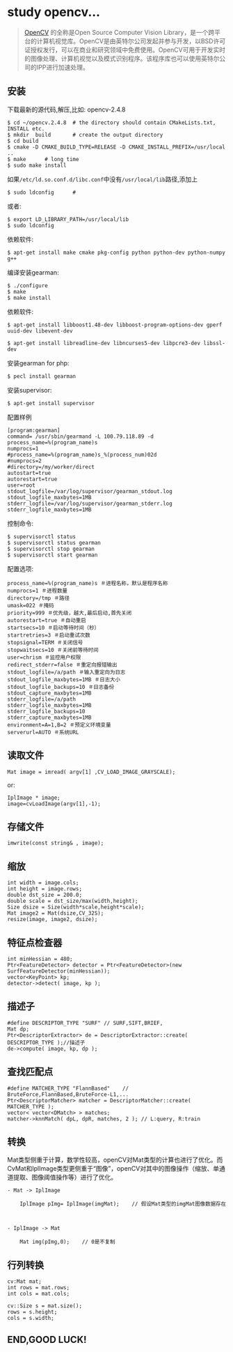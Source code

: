 study opencv...
==============

> [OpenCV](http://www.opencv.org/) 的全称是Open Source Computer Vision Library，是一个跨平台的计算机视觉库。OpenCV是由英特尔公司发起并参与开发，以BSD许可证授权发行，可以在商业和研究领域中免费使用。OpenCV可用于开发实时的图像处理、计算机视觉以及模式识别程序。该程序库也可以使用英特尔公司的IPP进行加速处理。

安装
----
下载最新的源代码,解压,比如: opencv-2.4.8

    $ cd ~/opencv.2.4.8  # the directory should contain CMakeLists.txt, INSTALL etc.
    $ mkdir  build       # create the output directory
    $ cd build
    $ cmake -D CMAKE_BUILD_TYPE=RELEASE -D CMAKE_INSTALL_PREFIX=/usr/local ..
    $ make      # long time
    $ sudo make install

如果`/etc/ld.so.conf.d/libc.conf`中没有`/usr/local/lib`路径,添加上

    $ sudo ldconfig      #

或者:

    $ export LD_LIBRARY_PATH=/usr/local/lib
    $ sudo ldconfig

依赖软件:

    $ apt-get install make cmake pkg-config python python-dev python-numpy g++


编译安装gearman:

    $ ./configure
    $ make
    $ make install

依赖软件:

    $ apt-get install libboost1.48-dev libboost-program-options-dev gperf uuid-dev libevent-dev

    $ apt-get install libreadline-dev libncurses5-dev libpcre3-dev libssl-dev

安装gearman for php:

    $ pecl install gearman

安装supervisor:

    $ apt-get install supervisor

配置样例

    [program:gearman]
    command= /usr/sbin/gearmand -L 100.79.118.89 -d
    process_name=%(program_name)s
    numprocs=1
    #process_name=%(program_name)s_%(process_num)02d
    #numprocs=2
    #directory=/my/worker/direct
    autostart=true
    autorestart=true
    user=root
    stdout_logfile=/var/log/supervisor/gearman_stdout.log
    stdout_logfile_maxbytes=1MB
    stderr_logfile=/var/log/supervisor/gearman_stderr.log
    stderr_logfile_maxbytes=1MB

控制命令:

    $ supervisorctl status
    $ supervisorctl status gearman
    $ supervisorctl stop gearman
    $ supervisorctl start gearman

配置选项:

    process_name=%(program_name)s ＃进程名称，默认是程序名称
    numprocs=1 ＃进程数量
    directory=/tmp ＃路径
    umask=022 ＃掩码
    priority=999 ＃优先级，越大,最后启动,首先关闭
    autorestart=true ＃自动重启
    startsecs=10 ＃启动等待时间（秒）
    startretries=3 ＃启动重试次数
    stopsignal=TERM ＃关闭信号
    stopwaitsecs=10 ＃关闭前等待时间
    user=chrism ＃监控用户权限
    redirect_stderr=false ＃重定向报错输出
    stdout_logfile=/a/path ＃输入重定向为日志
    stdout_logfile_maxbytes=1MB ＃日志大小
    stdout_logfile_backups=10 ＃日志备份
    stdout_capture_maxbytes=1MB
    stderr_logfile=/a/path
    stderr_logfile_maxbytes=1MB
    stderr_logfile_backups=10
    stderr_capture_maxbytes=1MB
    environment=A=1,B=2 ＃预定义环境变量
    serverurl=AUTO ＃系统URL

读取文件
----

    Mat image = imread( argv[1] ,CV_LOAD_IMAGE_GRAYSCALE);

or:

    IplImage * image;
    image=cvLoadImage(argv[1],-1);

存储文件
----

    imwrite(const string& , image);

缩放
----

    int width = image.cols;
    int height = image.rows;
    double dst_size = 200.0;
    double scale = dst_size/max(width,height);
    Size dsize = Size(width*scale,height*scale);
    Mat image2 = Mat(dsize,CV_32S);
    resize(image, image2, dsize);

特征点检查器
----

    int minHessian = 480;
    Ptr<FeatureDetector> detector = Ptr<FeatureDetector>(new SurfFeatureDetector(minHessian));
    vector<KeyPoint> kp;
    detector->detect( image, kp );

描述子
----

    #define DESCRIPTOR_TYPE "SURF" // SURF,SIFT,BRIEF,
    Mat dp;
    Ptr<DescriptorExtractor> de = DescriptorExtractor::create( DESCRIPTOR_TYPE );//描述子
    de->compute( image, kp, dp );

查找匹配点
----

    #define MATCHER_TYPE "FlannBased"    // BruteForce,FlannBased,BruteForce-L1,...
    Ptr<DescriptorMatcher> matcher = DescriptorMatcher::create( MATCHER_TYPE );
    vector< vector<DMatch> > matches;
    matcher->knnMatch( dpL, dpR, matches, 2 ); // L:query, R:train

转换
----

Mat类型侧重于计算，数学性较高，openCV对Mat类型的计算也进行了优化。而CvMat和IplImage类型更侧重于“图像”，openCV对其中的图像操作（缩放、单通道提取、图像阈值操作等）进行了优化。

    - Mat -> IplImage

        IplImage pImg= IplImage(imgMat);    // 假设Mat类型的imgMat图像数据存在



    - IplImage -> Mat

        Mat img(pImg,0);    // 0是不复制

行列转换
----

    cv:Mat mat;
    int rows = mat.rows;
    int cols = mat.cols;

    cv::Size s = mat.size();
    rows = s.height;
    cols = s.width;

END,GOOD LUCK!
--------------
